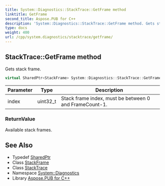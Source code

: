 ```yaml
---
title: System::Diagnostics::StackTrace::GetFrame method
linktitle: GetFrame
second_title: Aspose.PUB for C++
description: 'System::Diagnostics::StackTrace::GetFrame method. Gets stack frame in C++.'
type: docs
weight: 400
url: /cpp/system.diagnostics/stacktrace/getframe/
---
```

## StackTrace::GetFrame method


Gets stack frame.

```cpp
virtual SharedPtr<StackFrame> System::Diagnostics::StackTrace::GetFrame(uint32_t index)
```


| Parameter | Type | Description |
| --- | --- | --- |
| index | uint32_t | Stack frame index, must be between 0 and FrameCount-1. |

### ReturnValue

Available stack frames.

## See Also

* Typedef [SharedPtr](../../../system/sharedptr/)
* Class [StackFrame](../../stackframe/)
* Class [StackTrace](../)
* Namespace [System::Diagnostics](../../)
* Library [Aspose.PUB for C++](../../../)
